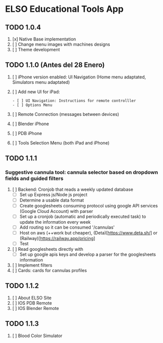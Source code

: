 # ELSO Educational Tools App

## TODO 1.0.4

1.  [x] Native Base implementation
2.  [ ] Change menu images with machines designs
3.  [ ] Theme development

## TODO 1.1.0 (Antes del 28 Enero)

1.  [ ] iPhone version enabled: UI Navigation (Home menu adaptated, Simulators menu adaptated)
2.  [ ] Add new UI for iPad:

        - [ ] UI Navigation: Instructions for remote controlller
        - [ ] Options Menu

3.  [ ] Remote Connection (messages between devices)
4.  [ ] Blender iPhone
5.  [ ] PDB iPhone
6.  [ ] Tools Selection Menu (both iPad and iPhone)

## TODO 1.1.1

### Suggestive cannula tool: cannula selector based on dropdown fields and guided filters

1.  [ ] Backend: Cronjob that reads a weekly updated database
    -   [ ] Set up Express js/Node js project
    -   [ ] Determine a usable data format
    -   [ ] Create googlesheets consuming protocol using google API services (Google Cloud Account) with parser
    -   [ ] Set up a cronjob (automatic and periodically executed task) to update the information every week
    -   [ ] Add routing so it can be consumed '/cannulas'
    -   [ ] Host on aws (++work but cheaper), (Deta)[https://www.deta.sh/] or (Railway)[https://railway.app/pricing]
    -   [ ] Test
1.  [ ] Read googlesheets directly with 
    -  [ ] Set up google apis keys and develop a parser for the googlesheets information
2.  [ ] Implement filters 
3.  [ ] Cards: cards for cannulas profiles

## TODO 1.1.2

1.  [ ] About ELSO Site
2.  [ ] IOS PDB Remote
3.  [ ] IOS Blender Remote

## TODO 1.1.3

1.  [ ] Blood Color Simulator
